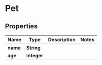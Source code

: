 
# Pet

## Properties
Name | Type | Description | Notes
------------ | ------------- | ------------- | -------------
**name** | **String** |  | 
**age** | **Integer** |  | 



